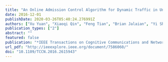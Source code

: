 ```yaml
---
title: "An Online Admission Control Algorithm for Dynamic Traffic in Underlay Coexistence Paradigm"
date: 2016-12-01
publishDate: 2020-03-26T05:40:24.276991Z
authors: ["Xu Yuan", "Xiaoqi Qin", "Feng Tian", "Brian Jalaian", "Yi Shi", "Y. Thomas Hou", "Wenjing Lou", "Wade Trappe"]
publication_types: ["2"]
abstract: ""
featured: false
publication: "*IEEE Transactions on Cognitive Communications and Networking*"
url_pdf: "http://ieeexplore.ieee.org/document/7586060/"
doi: "10.1109/TCCN.2016.2615943"
---
```


